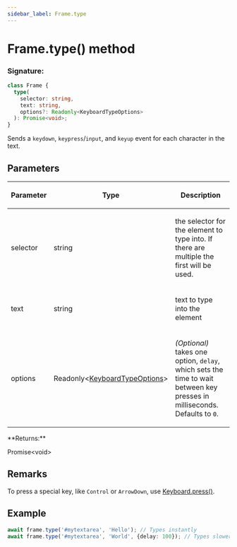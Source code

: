 ```yaml
---
sidebar_label: Frame.type
---
```


# Frame.type() method

### Signature:

```typescript
class Frame {
  type(
    selector: string,
    text: string,
    options?: Readonly<KeyboardTypeOptions>
  ): Promise<void>;
}
```

Sends a `keydown`, `keypress`/`input`, and `keyup` event for each character in the text.

## Parameters

<table><thead><tr><th>

Parameter

</th><th>

Type

</th><th>

Description

</th></tr></thead>
<tbody><tr><td>

selector

</td><td>

string

</td><td>

the selector for the element to type into. If there are multiple the first will be used.

</td></tr>
<tr><td>

text

</td><td>

string

</td><td>

text to type into the element

</td></tr>
<tr><td>

options

</td><td>

Readonly&lt;[KeyboardTypeOptions](./puppeteer.keyboardtypeoptions.md)&gt;

</td><td>

_(Optional)_ takes one option, `delay`, which sets the time to wait between key presses in milliseconds. Defaults to `0`.

</td></tr>
</tbody></table>
**Returns:**

Promise&lt;void&gt;

## Remarks

To press a special key, like `Control` or `ArrowDown`, use [Keyboard.press()](./puppeteer.keyboard.press.md).

## Example

```ts
await frame.type('#mytextarea', 'Hello'); // Types instantly
await frame.type('#mytextarea', 'World', {delay: 100}); // Types slower, like a user
```

